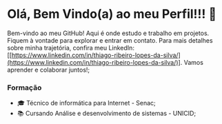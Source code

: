 # Olá, Bem Vindo(a) ao meu Perfil!!! 👋

<!--
**thiagoribeiro2003/thiagoribeiro2003** is a ✨ _special_ ✨ repository because its `README.md` (this file) appears on your GitHub profile.

Here are some ideas to get you started:

- 🔭 I’m currently working on ...
- 🌱 I’m currently learning ...
- 👯 I’m looking to collaborate on ...
- 🤔 I’m looking for help with ...
- 💬 Ask me about ...
- 📫 How to reach me: ...
- 😄 Pronouns: ...
- ⚡ Fun fact: ...
-->

Bem-vindo ao meu GitHub! Aqui é onde estudo e trabalho em projetos. Fiquem à vontade para explorar e entrar em contato. Para mais detalhes sobre minha trajetória, confira meu LinkedIn: [[https://www.linkedin.com/in/thiago-ribeiro-lopes-da-silva/](https://www.linkedin.com/in/thiago-ribeiro-lopes-da-silva/)]. Vamos aprender e colaborar juntos!;

### Formação
- 🎓 Técnico de informática para Internet - Senac;
- 📚 Cursando Análise e desenvolvimento de sistemas - UNICID; 


 
 



